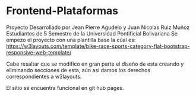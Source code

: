 # Frontend-Plataformas
Proyecto Desarrollado por Jean Pierre Agudelo y Juan Nicolas Ruiz Muñoz
Estudiantes de 5 Semestre de la Universidad Pontificial Bolivariana
Se empezo el proyecto con una plantilla base la cúal es:
https://w3layouts.com/template/bike-race-sports-category-flat-bootstrap-responsive-web-template/

Cabe resaltar que se modifico en gran parte el diseño de esta creando y eliminando secciones de esta, aún asi 
damos los derechos correspondientes a w3layouts.

El sitio se encuentra funcional en git hub pages.
